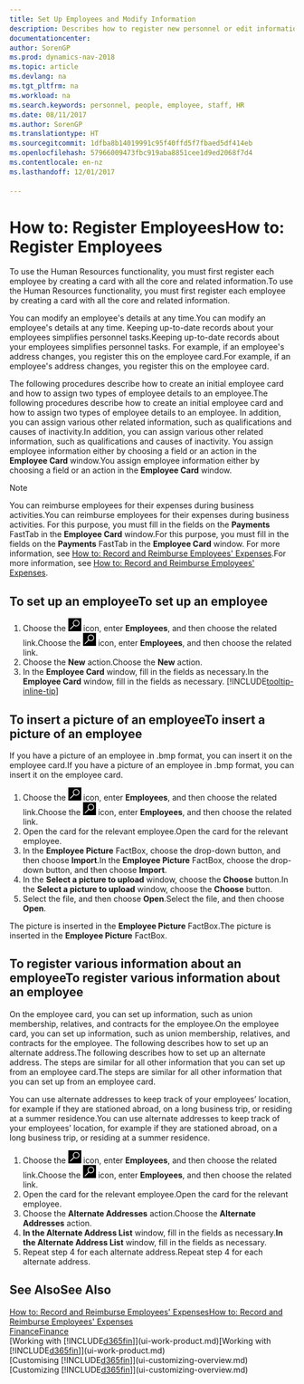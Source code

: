 ```yaml
---
title: Set Up Employees and Modify Information
description: Describes how to register new personnel or edit information for existing staff.
documentationcenter: 
author: SorenGP
ms.prod: dynamics-nav-2018
ms.topic: article
ms.devlang: na
ms.tgt_pltfrm: na
ms.workload: na
ms.search.keywords: personnel, people, employee, staff, HR
ms.date: 08/11/2017
ms.author: SorenGP
ms.translationtype: HT
ms.sourcegitcommit: 1dfba8b14019991c95f40ffd5f7fbaed5df414eb
ms.openlocfilehash: 57966009473fbc919aba8851cee1d9ed2068f7d4
ms.contentlocale: en-nz
ms.lasthandoff: 12/01/2017

---
```

# <a name="how-to-register-employees"></a><span data-ttu-id="833f1-103">How to: Register Employees</span><span class="sxs-lookup"><span data-stu-id="833f1-103">How to: Register Employees</span></span>
<span data-ttu-id="833f1-104">To use the Human Resources functionality, you must first register each employee by creating a card with all the core and related information.</span><span class="sxs-lookup"><span data-stu-id="833f1-104">To use the Human Resources functionality, you must first register each employee by creating a card with all the core and related information.</span></span>

<span data-ttu-id="833f1-105">You can modify an employee's details at any time.</span><span class="sxs-lookup"><span data-stu-id="833f1-105">You can modify an employee's details at any time.</span></span> <span data-ttu-id="833f1-106">Keeping up-to-date records about your employees simplifies personnel tasks.</span><span class="sxs-lookup"><span data-stu-id="833f1-106">Keeping up-to-date records about your employees simplifies personnel tasks.</span></span> <span data-ttu-id="833f1-107">For example, if an employee's address changes, you register this on the employee card.</span><span class="sxs-lookup"><span data-stu-id="833f1-107">For example, if an employee's address changes, you register this on the employee card.</span></span>

<span data-ttu-id="833f1-108">The following procedures describe how to create an initial employee card and how to assign two types of employee details to an employee.</span><span class="sxs-lookup"><span data-stu-id="833f1-108">The following procedures describe how to create an initial employee card and how to assign two types of employee details to an employee.</span></span> <span data-ttu-id="833f1-109">In addition, you can assign various other related information, such as qualifications and causes of inactivity.</span><span class="sxs-lookup"><span data-stu-id="833f1-109">In addition, you can assign various other related information, such as qualifications and causes of inactivity.</span></span> <span data-ttu-id="833f1-110">You assign employee information either by choosing a field or an action in the **Employee Card** window.</span><span class="sxs-lookup"><span data-stu-id="833f1-110">You assign employee information either by choosing a field or an action in the **Employee Card** window.</span></span>

> [!NOTE]  
> <span data-ttu-id="833f1-111">You can reimburse employees for their expenses during business activities.</span><span class="sxs-lookup"><span data-stu-id="833f1-111">You can reimburse employees for their expenses during business activities.</span></span> <span data-ttu-id="833f1-112">For this purpose, you must fill in the fields on the **Payments** FastTab in the **Employee Card** window.</span><span class="sxs-lookup"><span data-stu-id="833f1-112">For this purpose, you must fill in the fields on the **Payments** FastTab in the **Employee Card** window.</span></span> <span data-ttu-id="833f1-113">For more information, see [How to: Record and Reimburse Employees' Expenses](finance-how-record-reimburse-employee-expenses.md).</span><span class="sxs-lookup"><span data-stu-id="833f1-113">For more information, see [How to: Record and Reimburse Employees' Expenses](finance-how-record-reimburse-employee-expenses.md).</span></span>

## <a name="to-set-up-an-employee"></a><span data-ttu-id="833f1-114">To set up an employee</span><span class="sxs-lookup"><span data-stu-id="833f1-114">To set up an employee</span></span>
1. <span data-ttu-id="833f1-115">Choose the ![Search for Page or Report](media/ui-search/search_small.png "Search for Page or Report icon") icon, enter **Employees**, and then choose the related link.</span><span class="sxs-lookup"><span data-stu-id="833f1-115">Choose the ![Search for Page or Report](media/ui-search/search_small.png "Search for Page or Report icon") icon, enter **Employees**, and then choose the related link.</span></span>
2. <span data-ttu-id="833f1-116">Choose the **New** action.</span><span class="sxs-lookup"><span data-stu-id="833f1-116">Choose the **New** action.</span></span>
3. <span data-ttu-id="833f1-117">In the **Employee Card** window, fill in the fields as necessary.</span><span class="sxs-lookup"><span data-stu-id="833f1-117">In the **Employee Card** window, fill in the fields as necessary.</span></span> [!INCLUDE[tooltip-inline-tip](includes/tooltip-inline-tip_md.md)]

## <a name="to-insert-a-picture-of-an-employee"></a><span data-ttu-id="833f1-118">To insert a picture of an employee</span><span class="sxs-lookup"><span data-stu-id="833f1-118">To insert a picture of an employee</span></span>
<span data-ttu-id="833f1-119">If you have a picture of an employee in .bmp format, you can insert it on the employee card.</span><span class="sxs-lookup"><span data-stu-id="833f1-119">If you have a picture of an employee in .bmp format, you can insert it on the employee card.</span></span>

1. <span data-ttu-id="833f1-120">Choose the ![Search for Page or Report](media/ui-search/search_small.png "Search for Page or Report icon") icon, enter **Employees**, and then choose the related link.</span><span class="sxs-lookup"><span data-stu-id="833f1-120">Choose the ![Search for Page or Report](media/ui-search/search_small.png "Search for Page or Report icon") icon, enter **Employees**, and then choose the related link.</span></span>
2. <span data-ttu-id="833f1-121">Open the card for the relevant employee.</span><span class="sxs-lookup"><span data-stu-id="833f1-121">Open the card for the relevant employee.</span></span>
3. <span data-ttu-id="833f1-122">In the **Employee Picture** FactBox, choose the drop-down button, and then choose **Import**.</span><span class="sxs-lookup"><span data-stu-id="833f1-122">In the **Employee Picture** FactBox, choose the drop-down button, and then choose **Import**.</span></span>
4. <span data-ttu-id="833f1-123">In the **Select a picture to upload** window, choose the **Choose** button.</span><span class="sxs-lookup"><span data-stu-id="833f1-123">In the **Select a picture to upload** window, choose the **Choose** button.</span></span>
5. <span data-ttu-id="833f1-124">Select the file, and then choose **Open**.</span><span class="sxs-lookup"><span data-stu-id="833f1-124">Select the file, and then choose **Open**.</span></span>

<span data-ttu-id="833f1-125">The picture is inserted in the **Employee Picture** FactBox.</span><span class="sxs-lookup"><span data-stu-id="833f1-125">The picture is inserted in the **Employee Picture** FactBox.</span></span>

## <a name="to-register-various-information-about-an-employee"></a><span data-ttu-id="833f1-126">To register various information about an employee</span><span class="sxs-lookup"><span data-stu-id="833f1-126">To register various information about an employee</span></span>
<span data-ttu-id="833f1-127">On the employee card, you can set up information, such as union membership, relatives, and contracts for the employee.</span><span class="sxs-lookup"><span data-stu-id="833f1-127">On the employee card, you can set up information, such as union membership, relatives, and contracts for the employee.</span></span> <span data-ttu-id="833f1-128">The following describes how to set up an alternate address.</span><span class="sxs-lookup"><span data-stu-id="833f1-128">The following describes how to set up an alternate address.</span></span> <span data-ttu-id="833f1-129">The steps are similar for all other information that you can set up from an employee card.</span><span class="sxs-lookup"><span data-stu-id="833f1-129">The steps are similar for all other information that you can set up from an employee card.</span></span>

<span data-ttu-id="833f1-130">You can use alternate addresses to keep track of your employees’ location, for example if they are stationed abroad, on a long business trip, or residing at a summer residence.</span><span class="sxs-lookup"><span data-stu-id="833f1-130">You can use alternate addresses to keep track of your employees’ location, for example if they are stationed abroad, on a long business trip, or residing at a summer residence.</span></span>

1. <span data-ttu-id="833f1-131">Choose the ![Search for Page or Report](media/ui-search/search_small.png "Search for Page or Report icon") icon, enter **Employees**, and then choose the related link.</span><span class="sxs-lookup"><span data-stu-id="833f1-131">Choose the ![Search for Page or Report](media/ui-search/search_small.png "Search for Page or Report icon") icon, enter **Employees**, and then choose the related link.</span></span>
2. <span data-ttu-id="833f1-132">Open the card for the relevant employee.</span><span class="sxs-lookup"><span data-stu-id="833f1-132">Open the card for the relevant employee.</span></span>
3. <span data-ttu-id="833f1-133">Choose the **Alternate Addresses** action.</span><span class="sxs-lookup"><span data-stu-id="833f1-133">Choose the **Alternate Addresses** action.</span></span>
4. <span data-ttu-id="833f1-134">**In the Alternate Address List** window, fill in the fields as necessary.</span><span class="sxs-lookup"><span data-stu-id="833f1-134">**In the Alternate Address List** window, fill in the fields as necessary.</span></span>
5. <span data-ttu-id="833f1-135">Repeat step 4 for each alternate address.</span><span class="sxs-lookup"><span data-stu-id="833f1-135">Repeat step 4 for each alternate address.</span></span>

## <a name="see-also"></a><span data-ttu-id="833f1-136">See Also</span><span class="sxs-lookup"><span data-stu-id="833f1-136">See Also</span></span>
[<span data-ttu-id="833f1-137">How to: Record and Reimburse Employees' Expenses</span><span class="sxs-lookup"><span data-stu-id="833f1-137">How to: Record and Reimburse Employees' Expenses</span></span>](finance-how-record-reimburse-employee-expenses.md)  
[<span data-ttu-id="833f1-138">Finance</span><span class="sxs-lookup"><span data-stu-id="833f1-138">Finance</span></span>](finance.md)  
<span data-ttu-id="833f1-139">[Working with [!INCLUDE[d365fin](includes/d365fin_md.md)]](ui-work-product.md)</span><span class="sxs-lookup"><span data-stu-id="833f1-139">[Working with [!INCLUDE[d365fin](includes/d365fin_md.md)]](ui-work-product.md)</span></span>  
<span data-ttu-id="833f1-140">[Customising [!INCLUDE[d365fin](includes/d365fin_md.md)]](ui-customizing-overview.md)</span><span class="sxs-lookup"><span data-stu-id="833f1-140">[Customizing [!INCLUDE[d365fin](includes/d365fin_md.md)]](ui-customizing-overview.md)</span></span>

